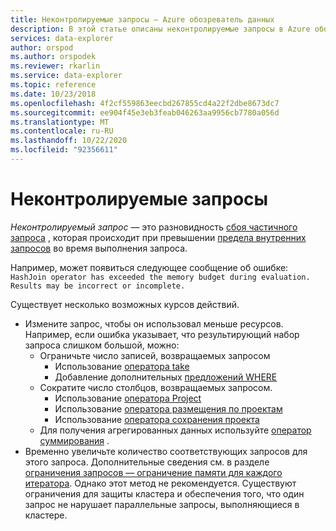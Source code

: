 ```yaml
---
title: Неконтролируемые запросы — Azure обозреватель данных
description: В этой статье описаны неконтролируемые запросы в Azure обозреватель данных.
services: data-explorer
author: orspod
ms.author: orspodek
ms.reviewer: rkarlin
ms.service: data-explorer
ms.topic: reference
ms.date: 10/23/2018
ms.openlocfilehash: 4f2cf559863eecbd267855cd4a22f2dbe8673dc7
ms.sourcegitcommit: ee904f45e3eb3feab046263aa9956cb7780a056d
ms.translationtype: MT
ms.contentlocale: ru-RU
ms.lasthandoff: 10/22/2020
ms.locfileid: "92356611"
---
```

# <a name="runaway-queries"></a>Неконтролируемые запросы

*Неконтролируемый запрос* — это разновидность [сбоя частичного запроса](partialqueryfailures.md) , которая происходит при превышении [предела внутренних запросов](querylimits.md) во время выполнения запроса. 

Например, может появиться следующее сообщение об ошибке: `HashJoin operator has exceeded the memory budget during evaluation. Results may be incorrect or incomplete.`

Существует несколько возможных курсов действий.
* Измените запрос, чтобы он использовал меньше ресурсов. Например, если ошибка указывает, что результирующий набор запроса слишком большой, можно:
  * Ограничьте число записей, возвращаемых запросом
     * Использование [оператора take](../query/takeoperator.md)
     * Добавление дополнительных [предложений WHERE](../query/whereoperator.md)
  * Сократите число столбцов, возвращаемых запросом.
     * Использование [оператора Project](../query/projectoperator.md)
     * Использование [оператора размещения по проектам](../query/projectawayoperator.md)
     * Использование [оператора сохранения проекта](../query/project-keep-operator.md)
  * Для получения агрегированных данных используйте [оператор суммирования](../query/summarizeoperator.md) .
* Временно увеличьте количество соответствующих запросов для этого запроса. Дополнительные сведения см. в разделе [ограничения запросов — ограничение памяти для каждого итератора](querylimits.md). Однако этот метод не рекомендуется. Существуют ограничения для защиты кластера и обеспечения того, что один запрос не нарушает параллельные запросы, выполняющиеся в кластере.
